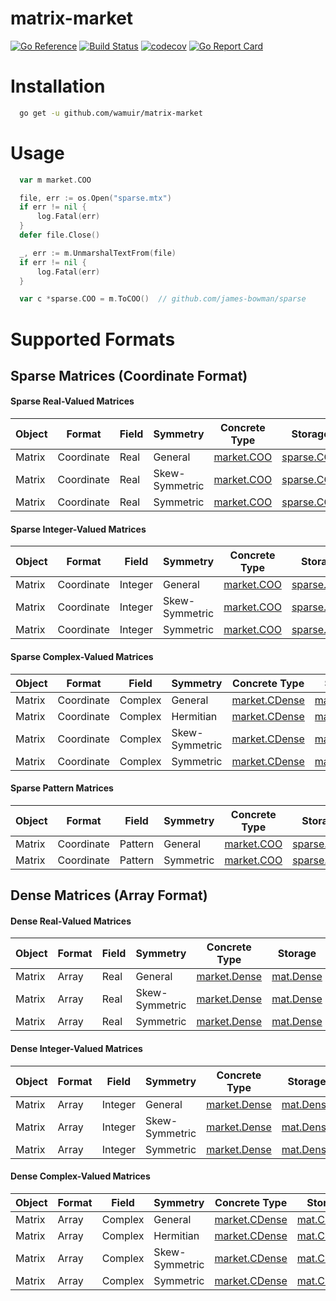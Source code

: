 # matrix-market

[![Go Reference](https://pkg.go.dev/badge/github.com/wamuir/matrix-market.svg)](https://pkg.go.dev/github.com/wamuir/matrix-market)
[![Build Status](https://github.com/wamuir/matrix-market/actions/workflows/go.yml/badge.svg?branch=master&event=push)](https://github.com/wamuir/matrix-market/actions/workflows/go.yml?query=event%3Apush+branch%3Amaster)
[![codecov](https://codecov.io/gh/wamuir/matrix-market/branch/master/graph/badge.svg)](https://codecov.io/gh/wamuir/matrix-market)
[![Go Report Card](https://goreportcard.com/badge/github.com/wamuir/matrix-market)](https://goreportcard.com/report/github.com/wamuir/matrix-market)


# Installation

```sh
  go get -u github.com/wamuir/matrix-market
```

# Usage

```go
  var m market.COO

  file, err := os.Open("sparse.mtx")
  if err != nil {
      log.Fatal(err)
  }
  defer file.Close()

  _, err := m.UnmarshalTextFrom(file)
  if err != nil {
      log.Fatal(err)
  }

  var c *sparse.COO = m.ToCOO()  // github.com/james-bowman/sparse
```

# Supported Formats

## Sparse Matrices (Coordinate Format)

#### Sparse Real-Valued Matrices

| Object | Format     | Field   | Symmetry       | Concrete Type                                                              | Storage                                                                   |
| ------ | ---------- | ------- | -------------- | :------------------------------------------------------------------------: | :-----------------------------------------------------------------------: |
| Matrix | Coordinate | Real    | General        | [market.COO](https://pkg.go.dev/github.com/wamuir/matrix-market#COO)       | [sparse.COO](https://pkg.go.dev/github.com/james-bowman/sparse#COO)       |
| Matrix | Coordinate | Real    | Skew-Symmetric | [market.COO](https://pkg.go.dev/github.com/wamuir/matrix-market#COO)       | [sparse.COO](https://pkg.go.dev/github.com/james-bowman/sparse#COO)       |
| Matrix | Coordinate | Real    | Symmetric      | [market.COO](https://pkg.go.dev/github.com/wamuir/matrix-market#COO)       | [sparse.COO](https://pkg.go.dev/github.com/james-bowman/sparse#COO)       |

#### Sparse Integer-Valued Matrices

| Object | Format     | Field   | Symmetry       | Concrete Type                                                              | Storage                                                                   |
| ------ | ---------- | ------- | -------------- | :------------------------------------------------------------------------: | :-----------------------------------------------------------------------: |
| Matrix | Coordinate | Integer | General        | [market.COO](https://pkg.go.dev/github.com/wamuir/matrix-market#COO)       | [sparse.COO](https://pkg.go.dev/github.com/james-bowman/sparse#COO)       |
| Matrix | Coordinate | Integer | Skew-Symmetric | [market.COO](https://pkg.go.dev/github.com/wamuir/matrix-market#COO)       | [sparse.COO](https://pkg.go.dev/github.com/james-bowman/sparse#COO)       |
| Matrix | Coordinate | Integer | Symmetric      | [market.COO](https://pkg.go.dev/github.com/wamuir/matrix-market#COO)       | [sparse.COO](https://pkg.go.dev/github.com/james-bowman/sparse#COO)       |

#### Sparse Complex-Valued Matrices

| Object | Format     | Field   | Symmetry       | Concrete Type                                                              | Storage                                                                   |
| ------ | ---------- | ------- | -------------- | :------------------------------------------------------------------------: | :-----------------------------------------------------------------------: |
| Matrix | Coordinate | Complex | General        | [market.CDense](https://pkg.go.dev/github.com/wamuir/matrix-market#CDense) | [mat.CDense](https://pkg.go.dev/gonum.org/v1/gonum/mat#CDense)            |
| Matrix | Coordinate | Complex | Hermitian      | [market.CDense](https://pkg.go.dev/github.com/wamuir/matrix-market#CDense) | [mat.CDense](https://pkg.go.dev/gonum.org/v1/gonum/mat#CDense)            |
| Matrix | Coordinate | Complex | Skew-Symmetric | [market.CDense](https://pkg.go.dev/github.com/wamuir/matrix-market#CDense) | [mat.CDense](https://pkg.go.dev/gonum.org/v1/gonum/mat#CDense)            |
| Matrix | Coordinate | Complex | Symmetric      | [market.CDense](https://pkg.go.dev/github.com/wamuir/matrix-market#CDense) | [mat.CDense](https://pkg.go.dev/gonum.org/v1/gonum/mat#CDense)            |

#### Sparse Pattern Matrices

| Object | Format     | Field   | Symmetry       | Concrete Type                                                              | Storage                                                                   |
| ------ | ---------- | ------- | -------------- | :------------------------------------------------------------------------: | :-----------------------------------------------------------------------: |
| Matrix | Coordinate | Pattern | General        | [market.COO](https://pkg.go.dev/github.com/wamuir/matrix-market#COO)       | [sparse.COO](https://pkg.go.dev/github.com/james-bowman/sparse#COO)       |
| Matrix | Coordinate | Pattern | Symmetric      | [market.COO](https://pkg.go.dev/github.com/wamuir/matrix-market#COO)       | [sparse.COO](https://pkg.go.dev/github.com/james-bowman/sparse#COO)       |


## Dense Matrices (Array Format)

#### Dense Real-Valued Matrices

| Object | Format     | Field   | Symmetry       | Concrete Type                                                              | Storage                                                                   |
| ------ | ---------- | ------- | -------------- | :------------------------------------------------------------------------: | :-----------------------------------------------------------------------: |
| Matrix | Array      | Real    | General        | [market.Dense](https://pkg.go.dev/github.com/wamuir/matrix-market#Dense)   | [mat.Dense](https://pkg.go.dev/gonum.org/v1/gonum/mat#Dense)              |
| Matrix | Array      | Real    | Skew-Symmetric | [market.Dense](https://pkg.go.dev/github.com/wamuir/matrix-market#Dense)   | [mat.Dense](https://pkg.go.dev/gonum.org/v1/gonum/mat#Dense)              |
| Matrix | Array      | Real    | Symmetric      | [market.Dense](https://pkg.go.dev/github.com/wamuir/matrix-market#Dense)   | [mat.Dense](https://pkg.go.dev/gonum.org/v1/gonum/mat#Dense)              |

#### Dense Integer-Valued Matrices

| Object | Format     | Field   | Symmetry       | Concrete Type                                                              | Storage                                                                   |
| ------ | ---------- | ------- | -------------- | :------------------------------------------------------------------------: | :-----------------------------------------------------------------------: |
| Matrix | Array      | Integer | General        | [market.Dense](https://pkg.go.dev/github.com/wamuir/matrix-market#Dense)   | [mat.Dense](https://pkg.go.dev/gonum.org/v1/gonum/mat#Dense)              |
| Matrix | Array      | Integer | Skew-Symmetric | [market.Dense](https://pkg.go.dev/github.com/wamuir/matrix-market#Dense)   | [mat.Dense](https://pkg.go.dev/gonum.org/v1/gonum/mat#Dense)              |
| Matrix | Array      | Integer | Symmetric      | [market.Dense](https://pkg.go.dev/github.com/wamuir/matrix-market#Dense)   | [mat.Dense](https://pkg.go.dev/gonum.org/v1/gonum/mat#Dense)              |

#### Dense Complex-Valued Matrices

| Object | Format     | Field   | Symmetry       | Concrete Type                                                              | Storage                                                                   |
| ------ | ---------- | ------- | -------------- | :------------------------------------------------------------------------: | :-----------------------------------------------------------------------: |
| Matrix | Array      | Complex | General        | [market.CDense](https://pkg.go.dev/github.com/wamuir/matrix-market#CDense) | [mat.CDense](https://pkg.go.dev/gonum.org/v1/gonum/mat#CDense)            |
| Matrix | Array      | Complex | Hermitian      | [market.CDense](https://pkg.go.dev/github.com/wamuir/matrix-market#CDense) | [mat.CDense](https://pkg.go.dev/gonum.org/v1/gonum/mat#CDense)            |
| Matrix | Array      | Complex | Skew-Symmetric | [market.CDense](https://pkg.go.dev/github.com/wamuir/matrix-market#CDense) | [mat.CDense](https://pkg.go.dev/gonum.org/v1/gonum/mat#CDense)            |
| Matrix | Array      | Complex | Symmetric      | [market.CDense](https://pkg.go.dev/github.com/wamuir/matrix-market#CDense) | [mat.CDense](https://pkg.go.dev/gonum.org/v1/gonum/mat#CDense)            |
